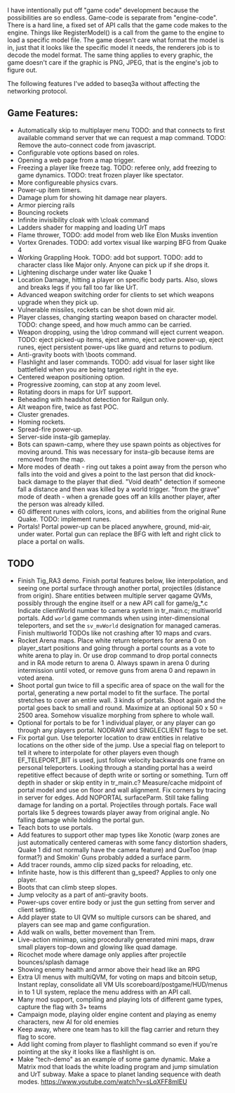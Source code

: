 
I have intentionally put off "game code" development because the possibilities are so endless. Game-code is separate from "engine-code". There is a hard line, a fixed set of API calls that the game code makes to the engine. Things like RegisterModel() is a call from the game to the engine to load a specific model file. The game doesn't care what format the model is in, just that it looks like the specific model it needs, the renderers job is to decode the model format. The same thing applies to every graphic, the game doesn't care if the graphic is PNG, JPEG, that is the engine's job to figure out.

The following features I've added to baseq3a without affecting the networking protocol.


## Game Features:

  * Automatically skip to multiplayer menu TODO: and that connects to first available command server that we can request a map command. TODO: Remove the auto-connect code from javascript.
  * Configurable vote options based on roles.
  * Opening a web page from a map trigger.
  * Freezing a player like freeze tag. TODO: referee only, add freezing to game dynamics. TODO: treat frozen player like spectator.
  * More configureable physics cvars.
  * Power-up item timers.
  * Damage plum for showing hit damage near players.
  * Armor piercing rails
  * Bouncing rockets
  * Infinite invisibility cloak with \cloak command
  * Ladders shader for mapping and loading UrT maps
  * Flame thrower, TODO: add model from web like Elon Musks invention
  * Vortex Grenades. TODO: add vortex visual like warping BFG from Quake 4
  * Working Grappling Hook. TODO: add bot support. TODO: add to character class like Major only. Anyone can pick up if she drops it.
  * Lightening discharge under water like Quake 1
  * Location Damage, hitting a player on specific body parts. Also, slows and breaks legs if you fall too far like UrT.
  * Advanced weapon switching order for clients to set which weapons upgrade when they pick up.
  * Vulnerable missiles, rockets can be shot down mid air.
  * Player classes, changing starting weapon based on character model. TODO: change speed, and how much ammo can be carried.
  * Weapon dropping, using the \drop command will eject current weapon. TODO: eject picked-up items, eject ammo, eject active power-up, eject runes, eject persistent power-ups like guard and returns to podium.
  * Anti-gravity boots with \boots command.
  * Flashlight and laser commands. TODO: add visual for laser sight like battlefield when you are being targeted right in the eye.
  * Centered weapon positioning option.
  * Progressive zooming, can stop at any zoom level.
  * Rotating doors in maps for UrT support.
  * Beheading with headshot detection for Railgun only.
  * Alt weapon fire, twice as fast POC.
  * Cluster grenades.
  * Homing rockets.
  * Spread-fire power-up.
  * Server-side insta-gib gameplay.
  * Bots can spawn-camp, where they use spawn points as objectives for moving around. This was necessary for insta-gib because items are removed from the map.
  * More modes of death - ring out takes a point away from the person who falls into the void and gives a point to the last person that did knock-back damage to the player that died. "Void death" detection if someone fall a distance and then was killed by a world trigger. "from the grave" mode of death - when a grenade goes off an kills another player, after the person was already killed.
  * 60 different runes with colors, icons, and abilities from the original Rune Quake. TODO: implement runes.
  * Portals! Portal power-up can be placed anywhere, ground, mid-air, under water. Portal gun can replace the BFG with left and right click to place a portal on walls.

## TODO

  * Finish Tig_RA3 demo. Finish portal features below, like interpolation, and seeing one portal surface through another portal, projectiles (distance from origin). Share entities between multiple server qagame QVMs, possibly through the engine itself or a new API call for game/g_*.c  Indicate clientWorld number to camera system in tr_main.c; multiworld portals.  Add `world` game commands when using inter-dimensional teleporters, and set the `sv_mvWorld` designation for managed cameras. Finish multiworld TODOs like not crashing after 10 maps and cvars. 
  * Rocket Arena maps. Place white return teleporters for arena 0 on player_start positions and going through a portal counts as a vote to white arena to play in. Or use drop command to drop portal connects and in RA mode return to arena 0. Always spawn in arena 0 during intermission until voted, or remove guns from arena 0 and repawn in voted arena.
  * Shoot portal gun twice to fill a specific area of space on the wall for the portal, generating a new portal model to fit the surface. The portal stretches to cover an entire wall. 3 kinds of portals. Shoot again and the portal goes back to small and round. Maximize at an optional 50 x 50 = 2500 area. Somehow visualize morphing from sphere to whole wall.
  * Optional for portals to be for 1 individual player, or any player can go through any players portal. NODRAW and SINGLECLIENT flags to be set.
  * Fix portal gun.  Use teleporter location to draw entities in relative locations on the other side of the jump.  Use a special flag on teleport to tell it where to interpolate for other players even though EF_TELEPORT_BIT is used, just follow velocity backwards one frame on personal teleporters. Looking through a standing portal has a weird repetitive effect because of depth write or sorting or something. Turn off depth in shader or skip entity in tr_main.c? Measure/cache midpoint of portal model and use on floor and wall alignment. Fix corners by tracing in server for edges. Add NOPORTAL surfaceParm. Still take falling damage for landing on a portal. Projectiles through portals. Face wall portals like 5 degrees towards player away from original angle. No falling damage while holding the portal gun.
  * Teach bots to use portals.
  * Add features to support other map types like Xonotic (warp zones are just automatically centered cameras with some fancy distortion shaders, Quake 1 did not normally have the camera feature) and QueToo (map format?) and Smokin' Guns probably added a surface parm.
  * Add tracer rounds, ammo clip sized packs for reloading, etc.
  * Infinite haste, how is this different than g_speed? Applies to only one player.
  * Boots that can climb steep slopes. 
  * Jump velocity as a part of anti-gravity boots. 
  * Power-ups cover entire body or just the gun setting from server and client setting. 
  * Add player state to UI QVM so multiple cursors can be shared, and players can see map and game configuration.
  * Add walk on walls, better movement than Trem.
  * Live-action minimap, using procedurally generated mini maps, draw small players top-down and glowing like quad damage.
  * Ricochet mode where damage only applies after projectile bounces/splash damage
  * Showing enemy health and armor above their head like an RPG
  * Extra UI menus with multiQVM, for voting on maps and bitcoin setup, Instant replay, consolidate all VM UIs scoreboard/postgame/HUD/menus in to 1 UI system, replace the menu address with an API call.
  * Many mod support, compiling and playing lots of different game types, capture the flag with 3+ teams
  * Campaign mode, playing older engine content and playing as enemy characters, new AI for old enemies
  * Keep away, where one team has to kill the flag carrier and return they flag to score.
  * Add light coming from player to flashlight command so even if you're pointing at the sky it looks like a flashlight is on.
  * Make "tech-demo" as an example of some game dynamic. Make a Matrix mod that loads the white loading program and jump simulation and UrT subway. Make a space to planet landing sequence with death modes. https://www.youtube.com/watch?v=sLqXFF8mlEU
